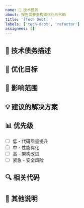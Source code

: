 ```yaml
---
name: 🔧 技术债务
about: 报告需要重构或优化的代码
title: '[Tech Debt] '
labels: ['tech-debt', 'refactor']
assignees: []
---
```


## 🔧 技术债务描述
<!-- 请描述需要重构或优化的代码 -->

## 🎯 优化目标
<!-- 重构后希望达到什么效果？ -->

## 📍 影响范围
<!-- 哪些文件/模块受到影响？ -->

## 💡 建议的解决方案
<!-- 如果有的话，请描述建议的重构方案 -->

## 📊 优先级
- [ ] 低 - 代码质量提升
- [ ] 中 - 性能优化
- [ ] 高 - 架构改进
- [ ] 紧急 - 安全风险

## 🔍 相关代码
<!-- 如果有的话，请提供相关代码片段或文件路径 -->

## 📝 其他说明
<!-- 任何其他相关信息 -->



